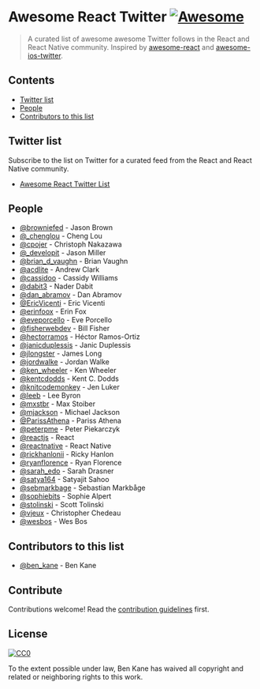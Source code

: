 # Awesome React Twitter [![Awesome](https://awesome.re/badge.svg)](https://awesome.re)

> A curated list of awesome awesome Twitter follows in the React and React Native community. Inspired by [awesome-react](https://github.com/enaqx/awesome-react) and [awesome-ios-twitter](https://github.com/carolanitz/Awesome-iOS-Twitter).

## Contents

- [Twitter list](#twitter-list)
- [People](#people)
- [Contributors to this list](#contributors-to-this-list)

## Twitter list

Subscribe to the list on Twitter for a curated feed from the React and React Native community.

- [Awesome React Twitter List](https://twitter.com/i/lists/1245808750864281603)

## People

- [@browniefed](https://twitter.com/browniefed) - Jason Brown
- [@_chenglou](https://twitter.com/_chenglou) - Cheng Lou
- [@cpojer](https://twitter.com/cpojer) - Christoph Nakazawa
- [@_developit](https://twitter.com/_developit) - Jason Miller
- [@brian_d_vaughn](https://twitter.com/brian_d_vaughn) - Brian Vaughn
- [@acdlite](https://twitter.com/acdlite) - Andrew Clark
- [@cassidoo](https://twitter.com/cassidoo) - Cassidy Williams
- [@dabit3](https://twitter.com/dabit3) - Nader Dabit
- [@dan_abramov](https://twitter.com/dan_abramov) - Dan Abramov
- [@EricVicenti](https://twitter.com/EricVicenti) - Eric Vicenti
- [@erinfoox](https://twitter.com/erinfoox) - Erin Fox
- [@eveporcello](https://twitter.com/eveporcello) - Eve Porcello
- [@fisherwebdev](https://twitter.com/fisherwebdev) - Bill Fisher
- [@hectorramos](https://twitter.com/hectorramos) - Héctor Ramos-Ortiz
- [@janicduplessis](https://twitter.com/janicduplessis) - Janic Duplessis
- [@jlongster](https://twitter.com/jlongster) - James Long
- [@jordwalke](https://twitter.com/jordwalke) - Jordan Walke
- [@ken_wheeler](https://twitter.com/ken_wheeler) - Ken Wheeler
- [@kentcdodds](https://twitter.com/kentcdodds) - Kent C. Dodds
- [@knitcodemonkey](https://twitter.com/knitcodemonkey) - Jen Luker
- [@leeb](https://twitter.com/leeb) - Lee Byron
- [@mxstbr](https://twitter.com/mxstbr) - Max Stoiber
- [@mjackson](https://twitter.com/mjackson) - Michael Jackson
- [@ParissAthena](https://twitter.com/ParissAthena) - Pariss Athena
- [@peterpme](https://twitter.com/peterpme) - Peter Piekarczyk
- [@reactjs](https://twitter.com/reactjs) - React
- [@reactnative](https://twitter.com/reactnative) - React Native
- [@rickhanlonii](https://twitter.com/rickhanlonii) - Ricky Hanlon
- [@ryanflorence](https://twitter.com/ryanflorence) - Ryan Florence
- [@sarah_edo](https://twitter.com/sarah_edo) - Sarah Drasner
- [@satya164](https://twitter.com/satya164) - Satyajit Sahoo
- [@sebmarkbage](https://twitter.com/sebmarkbage) - Sebastian Markbåge
- [@sophiebits](https://twitter.com/sophiebits) - Sophie Alpert
- [@stolinski](https://twitter.com/stolinski) - Scott Tolinski
- [@vjeux](https://twitter.com/vjeux) - Christopher Chedeau
- [@wesbos](https://twitter.com/wesbos) - Wes Bos

## Contributors to this list

- [@ben_kane](https://twitter.com/ben_kane) - Ben Kane

## Contribute

Contributions welcome! Read the [contribution guidelines](contributing.md) first.

## License

[![CC0](https://mirrors.creativecommons.org/presskit/buttons/88x31/svg/cc-zero.svg)](https://creativecommons.org/publicdomain/zero/1.0)

To the extent possible under law, Ben Kane has waived all copyright and
related or neighboring rights to this work.
